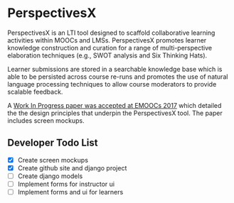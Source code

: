 # PerspectivesX

PerspectivesX is an LTI tool designed to scaffold collaborative learning activities within MOOCs and LMSs.  PerspectivesX promotes learner knowledge construction and curation for a range of multi-perspective elaboration techniques (e.g., SWOT analysis and Six Thinking Hats).

Learner submissions are stored in a searchable knowledge base which is able to be persisted across course re-runs and promotes the use of natural language processing techniques to allow course moderators to provide scalable feedback.

A [Work In Progress paper was accepted at EMOOCs 2017](https://arxiv.org/abs/1704.04846) which detailed the the design principles that underpin the  PerspectivesX tool. The paper includes screen mockups.

## Developer Todo List
- [x] Create screen mockups
- [x] Create github site and django project
- [ ] Create django models
- [ ] Implement forms for instructor ui
- [ ] Implement forms and ui for learners
